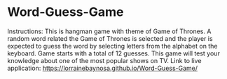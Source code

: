# Word-Guess-Game
Instructions: This is hangman game with theme of Game of Thrones. A random word related the Game of Thrones is selected and the player is expected to guess the word by selecting letters from the alphabet on the keyboard. 
Game starts with a total of 12 guesses. This game will test your knowledge about one of the most popular shows on
TV.
Link to live application: 
https://lorrainebaynosa.github.io/Word-Guess-Game/


